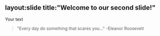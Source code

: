 layout:slide
title:"Welcome to our second slide!"
---
Your text
> "Every day do something that scares you..." -Eleanor Roosevelt
